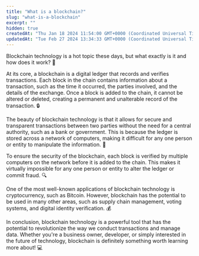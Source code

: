 ```yaml
---
title: "What is a blockchain?"
slug: "what-is-a-blockchain"
excerpt: ""
hidden: true
createdAt: "Thu Jan 18 2024 11:54:00 GMT+0000 (Coordinated Universal Time)"
updatedAt: "Tue Feb 27 2024 13:34:33 GMT+0000 (Coordinated Universal Time)"
---
```

Blockchain technology is a hot topic these days, but what exactly is it and how does it work? 🤔

At its core, a blockchain is a digital ledger that records and verifies transactions. Each block in the chain contains information about a transaction, such as the time it occurred, the parties involved, and the details of the exchange. Once a block is added to the chain, it cannot be altered or deleted, creating a permanent and unalterable record of the transaction. 🔒

The beauty of blockchain technology is that it allows for secure and transparent transactions between two parties without the need for a central authority, such as a bank or government. This is because the ledger is stored across a network of computers, making it difficult for any one person or entity to manipulate the information. 👥

To ensure the security of the blockchain, each block is verified by multiple computers on the network before it is added to the chain. This makes it virtually impossible for any one person or entity to alter the ledger or commit fraud. 🔍

One of the most well-known applications of blockchain technology is cryptocurrency, such as Bitcoin. However, blockchain has the potential to be used in many other areas, such as supply chain management, voting systems, and digital identity verification. 💰

In conclusion, blockchain technology is a powerful tool that has the potential to revolutionize the way we conduct transactions and manage data. Whether you're a business owner, developer, or simply interested in the future of technology, blockchain is definitely something worth learning more about! 💻
